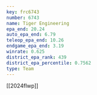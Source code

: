 ```yaml
---
key: frc6743
number: 6743
name: Tiger Engineering
epa_end: 20.24
auto_epa_end: 6.79
teleop_epa_end: 10.26
endgame_epa_end: 3.19
winrate: 0.625
district_epa_rank: 439
district_epa_percentile: 0.7562
type: Team
---
```

[[2024flwp]]
